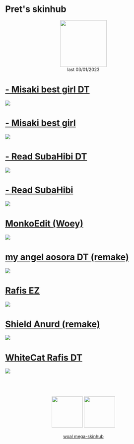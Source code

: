 # Pret's skinhub
<p align="center">
<a href="https://osu.ppy.sh/users/20579011">
  <img src="https://a.ppy.sh/20579011"  
       width="150"
       height="150"></a>
<br>
last 03/01/2023
</p>

# [- Misaki best girl DT](https://github.com/rudjx3/skins/raw/main/pret/-%20Misaki%20best%20girl%20DT.osk)
[![](https://i.imgur.com/roulFDR.png)](https://github.com/rudjx3/skins/raw/main/pret/-%20Misaki%20best%20girl%20DT.osk)

# [- Misaki best girl](https://github.com/rudjx3/skins/raw/main/pret/-%20Misaki%20best%20girl.osk)
[![](https://i.imgur.com/wjL1YRL.png)](https://github.com/rudjx3/skins/raw/main/pret/-%20Misaki%20best%20girl.osk)

# [- Read SubaHibi DT](https://github.com/rudjx3/skins/raw/main/pret/-%20Read%20SubaHibi%20DT.osk)
[![](https://i.imgur.com/dp8xWbM.png)](https://github.com/rudjx3/skins/raw/main/pret/-%20Read%20SubaHibi%20DT.osk)

# [- Read SubaHibi](https://github.com/rudjx3/skins/raw/main/pret/-%20Read%20SubaHibi.osk)
[![](https://i.imgur.com/D4qVPrR.png)](https://github.com/rudjx3/skins/raw/main/pret/-%20Read%20SubaHibi.osk)

# [MonkoEdit (Woey)](https://github.com/rudjx3/skins/raw/main/pret/MonkoEdit%20(Woey).osk)
[![](https://i.imgur.com/QaFR5Nf.png)](https://github.com/rudjx3/skins/raw/main/pret/MonkoEdit%20(Woey).osk)

# [my angel aosora DT (remake)](https://github.com/rudjx3/skins/raw/main/pret/my%20angel%20aosora%20DT%20(remake).osk)
[![](https://i.imgur.com/gaOI8WJ.png)](https://github.com/rudjx3/skins/raw/main/pret/my%20angel%20aosora%20DT%20(remake).osk)

# [Rafis EZ](https://github.com/rudjx3/skins/raw/main/pret/Rafis%20EZ.osk)
[![](https://i.imgur.com/hMFyMvw.png)](https://github.com/rudjx3/skins/raw/main/pret/Rafis%20EZ.osk)

# [Shield Anurd (remake)](https://github.com/rudjx3/skins/raw/main/pret/Shield%20Anurd%20(remake).osk)
[![](https://i.imgur.com/qoDJeLp.png)](https://github.com/rudjx3/skins/raw/main/pret/Shield%20Anurd%20(remake).osk)

# [WhiteCat Rafis DT](https://github.com/rudjx3/skins/raw/main/pret/WhiteCat%20Rafis%20DT.osk)
[![](https://i.imgur.com/MFsLQPP.png)](https://github.com/rudjx3/skins/raw/main/pret/WhiteCat%20Rafis%20DT.osk)


#
<p align="center">
  <br></br>
  <a href="https://www.twitch.tv/pret13">
  <img src="https://i.imgur.com/HM030lk.png" 
       width="100" 
       height="100"></a>
  <a href="https://twitter.com/Pret13_">
  <img src="https://i.imgur.com/PUQ5uWf.png" 
       width="100" 
       height="100"></a>
  <br></br>
  <a href="README.md">woal mega-skinhub</a>
 </p>
